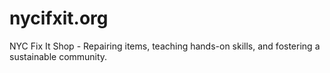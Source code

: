 # nycifxit.org
NYC Fix It Shop - Repairing items, teaching hands-on skills, and fostering a sustainable community.
